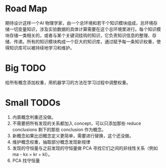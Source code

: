 # Road Map
期待设计这样一个AI 物理学家，由一个总环境和若干个知识模块组成，总环境存储一切变量知识，涉及实验数据的具体计算需要在这个总环境里进行。每个知识模块存储一类相关的，或者与某个关键词挂钩的知识，它负责知识信息的整理、存储、传递。所有的知识模块构成一个巨大的知识库，通过赋予每一条知识权重，使得知识库可以被持续地学习和维护。

# Big TODO

给所有概念添加权重，用机器学习的方法在学习过程中调整权重。

# Small TODOs
1. 内禀概念判重还没做。
3. 不需要把所有发现的关系都加入 concept，可以只添加那些 reduce conclusions 剩下的那些 conclusion 作为概念。
4. 新概念如果比旧概念定义更简单，需要进行替换，这个还没做。
5. 维护概念权重，抽取部分概念发现新规律
6. 发现的守恒量与之前发现的守恒量做 PCA 寻找它们之间的非线性关系（例如 ma - kx = kr + kl）。
7. PCA 找守恒量